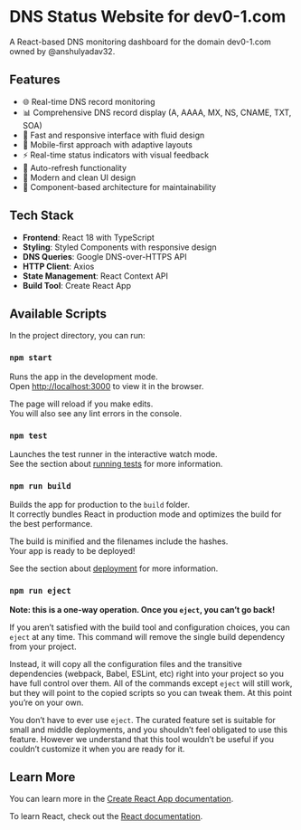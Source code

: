 # DNS Status Website for dev0-1.com

A React-based DNS monitoring dashboard for the domain dev0-1.com owned by @anshulyadav32.

## Features

- 🌐 Real-time DNS record monitoring
- 📊 Comprehensive DNS record display (A, AAAA, MX, NS, CNAME, TXT, SOA)
- 🚀 Fast and responsive interface with fluid design
- 📱 Mobile-first approach with adaptive layouts
- ⚡ Real-time status indicators with visual feedback
- 🔄 Auto-refresh functionality
- 🎨 Modern and clean UI design
- 🧩 Component-based architecture for maintainability

## Tech Stack

- **Frontend**: React 18 with TypeScript
- **Styling**: Styled Components with responsive design
- **DNS Queries**: Google DNS-over-HTTPS API
- **HTTP Client**: Axios
- **State Management**: React Context API
- **Build Tool**: Create React App

## Available Scripts

In the project directory, you can run:

### `npm start`

Runs the app in the development mode.\
Open [http://localhost:3000](http://localhost:3000) to view it in the browser.

The page will reload if you make edits.\
You will also see any lint errors in the console.

### `npm test`

Launches the test runner in the interactive watch mode.\
See the section about [running tests](https://facebook.github.io/create-react-app/docs/running-tests) for more information.

### `npm run build`

Builds the app for production to the `build` folder.\
It correctly bundles React in production mode and optimizes the build for the best performance.

The build is minified and the filenames include the hashes.\
Your app is ready to be deployed!

See the section about [deployment](https://facebook.github.io/create-react-app/docs/deployment) for more information.

### `npm run eject`

**Note: this is a one-way operation. Once you `eject`, you can’t go back!**

If you aren’t satisfied with the build tool and configuration choices, you can `eject` at any time. This command will remove the single build dependency from your project.

Instead, it will copy all the configuration files and the transitive dependencies (webpack, Babel, ESLint, etc) right into your project so you have full control over them. All of the commands except `eject` will still work, but they will point to the copied scripts so you can tweak them. At this point you’re on your own.

You don’t have to ever use `eject`. The curated feature set is suitable for small and middle deployments, and you shouldn’t feel obligated to use this feature. However we understand that this tool wouldn’t be useful if you couldn’t customize it when you are ready for it.

## Learn More

You can learn more in the [Create React App documentation](https://facebook.github.io/create-react-app/docs/getting-started).

To learn React, check out the [React documentation](https://reactjs.org/).
